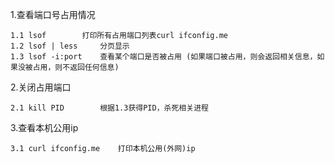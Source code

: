 1.查看端口号占用情况

	1.1 lsof		打印所有占用端口列表curl ifconfig.me
	1.2 lsof | less		分页显示
	1.3 lsof -i:port	查看某个端口是否被占用 (如果端口被占用，则会返回相关信息，如果没被占用，则不返回任何信息)

2.关闭占用端口

	2.1 kill PID		根据1.3获得PID，杀死相关进程
	
3.查看本机公用ip

	3.1 curl ifconfig.me	打印本机公用(外网)ip	
